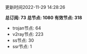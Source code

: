 更新时间2022-11-29 14:28:26

**总订阅: 73**
**总节点: 1080**
**有效节点: 318**
- trojan节点: 64
- v2ray节点: 223
- ss节点: 30
- ssr节点: 1
